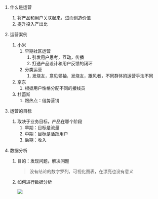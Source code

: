 1. 什么是运营

   1. 将产品和用户关联起来，进而创造价值
   2. 提升投入产出比

2. 运营案例

   1. 小米
      1. 早期社区运营
         1. 引发用户思考，互动，传播
         2. 打通产品设计和用户反馈的闭环
      2. 分类运营
         1. 发烧友，意见领袖，发烧友，跟风者，不同群体的运营手法不同
   2. 京东
      1. 根据用户性格分配不同的接线员
   3. 杜蕾斯
      1. 跟热点：借势营销

3. 运营的目标

   1. 取决于业务目标，产品在哪个阶段
      1. 早期：目标是流量
      2. 中期：目标是活跃用户
      3. 后期：收入

4. 数据分析

   1. 目的：发现问题，解决问题

      > 没有结论的数字罗列，可视化图表，在漂亮也没有意义

   2. 如何进行数据分析

      ![](https://gitee.com/jiangsai0502/PicBedRepo/raw/master/img/20200519164956.png)


























